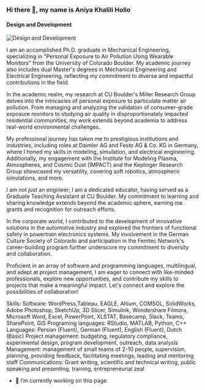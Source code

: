 ### Hi there 👋, my name is Aniya Khalili Hollo
#### Design and Development
![Design and Development](https://arturssmirnovs.github.io/github-profile-readme-generator/images/banner.png)

I am an accomplished Ph.D. graduate in Mechanical Engineering, specializing in "Personal Exposure to Air Pollution Using Wearable Monitors" from the University of Colorado Boulder. My academic journey also includes dual Master's degrees in Mechanical Engineering and Electrical Engineering, reflecting my commitment to diverse and impactful contributions in the field.

In the academic realm, my research at CU Boulder's Miller Research Group delves into the intricacies of personal exposure to particulate matter air pollution. From managing and analyzing the validation of consumer-grade exposure monitors to studying air quality in disproportionately impacted residential communities, my work extends beyond academia to address real-world environmental challenges.

My professional journey has taken me to prestigious institutions and industries, including roles at Daimler AG and Festo AG & Co. KG in Germany, where I honed my skills in modeling, simulation, and electrical engineering. Additionally, my engagement with the Institute for Modeling Plasma, Atmospheres, and Cosmic Dust (IMPACT) and the Keplinger Research Group showcased my versatility, covering soft robotics, atmospheric simulations, and more.

I am not just an engineer; I am a dedicated educator, having served as a Graduate Teaching Assistant at CU Boulder. My commitment to learning and sharing knowledge extends beyond the academic sphere, earning me grants and recognition for outreach efforts.

In the corporate world, I contributed to the development of innovative solutions in the automotive industry and explored the frontiers of functional safety in powertrain electronics systems. My involvement in the German Culture Society of Colorado and participation in the Femtec Network's career-building program further underscore my commitment to diversity and collaboration.

Proficient in an array of software and programming languages, multilingual, and adept at project management, I am eager to connect with like-minded professionals, explore new opportunities, and contribute my skills to projects that make a meaningful impact. Let's connect and explore the possibilities of collaboration!

Skills: Software: WordPress,Tableau, EAGLE, Altium, COMSOL, SolidWorks, Adobe Photoshop, SketchUp, 3D Slicer, Simulink,  Wondershare Filmora, Microsoft Word, Excel, PowerPoint, XLSTAT, Basecamp, Slack, Teams, SharePoint, GIS Programing languages: RStudio, MATLAB, Python, C++ Languages: Persian (Fluent), German (Fluent), English (Fluent), Dutch (Basic) Project management: budgeting, regulatory compliance, experimental design, program development, outreach, data  analysis Management: management of small teams of 2-10 people, supervision, planning, providing feedback, facilitating  meetings, leading and mentoring staff Communications: Grant writing, scientific and technical writing, public speaking and presenting, training, entrepreneurial zeal

- 🔭 I’m currently working on this page. 




